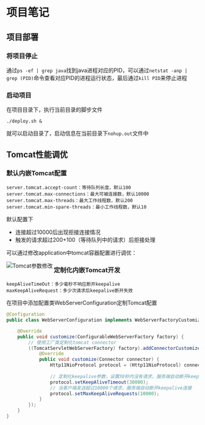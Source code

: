 # 项目笔记

## 项目部署

### 将项目停止

通过`ps -ef | grep java`找到java进程对应的PID，可以通过`netstat -anp | grep (PID)`命令查看对应PID的进程运行状态，最后通过`kill PID`来停止进程

### 启动项目

在项目目录下，执行当前目录的脚步文件

```
./deploy.sh &
```

就可以启动目录了，启动信息在当前目录下`nohup.out`文件中



## Tomcat性能调优

### 默认内嵌Tomcat配置

```
server.tomcat.accept-count：等待队列长度，默认100
server.tomcat.max-connections：最大可被连接数，默认10000
server.tomcat.max-threads：最大工作线程数，默认200
server.tomcat.min-spare-threads：最小工作线程数，默认10
```

默认配置下

+ 连接超过10000后出现拒接连接情况
+ 触发的请求超过200+100（等待队列中的请求）后拒接处理



可以通过修改application中tomcat容器配置进行调优：

<img src="https://notetuchuang-1305953527.cos.ap-chengdu.myqcloud.com/images/%E7%A7%92%E6%9D%80%E5%95%86%E5%9F%8E/Tomcat%E5%8F%82%E6%95%B0%E4%BF%AE%E6%94%B9.png" align="left" alt="Tomcat参数修改">



### 定制化内嵌Tomcat开发

```
keepAliveTimeOut：多少毫秒不响应断开keepalive
maxKeepAliveRequest：多少次请求后keepalive断开失效
```

在项目中添加配置类WebServerConfiguration定制Tomcat配置

```java
@Configuration
public class WebServerConfiguration implements WebServerFactoryCustomizer<ConfigurableWebServerFactory> {

    @Override
    public void customize(ConfigurableWebServerFactory factory) {
        // 使用工厂类定制化tomcat connector
        ((TomcatServletWebServerFactory) factory).addConnectorCustomizers(new TomcatConnectorCustomizer() {
            @Override
            public void customize(Connector connector) {
                Http11NioProtocol protocol = (Http11NioProtocol) connector.getProtocolHandler();
                
                // 定制化keepalive参数，设置30秒内没有请求，服务端自动断开keepalive连接
                protocol.setKeepAliveTimeout(30000);
                // 当客户端发送超过10000个请求，服务端自动断开keepalive连接
                protocol.setMaxKeepAliveRequests(10000);
            }
        });
    }
}
```

